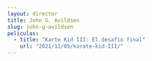 ```yaml
---
layout: director
title: John G. Avildsen
slug: john-g-avildsen
peliculas:
  - title: "Karte Kid III: El desafío final"
    url: "2021/11/05/karate-kid-III/"
---
```

